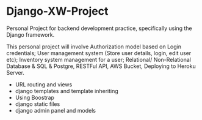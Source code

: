 # Django-XW-Project

Personal Project for backend development practice, specifically using the Django framework. 

This personal project will involve Authorization model based on Login credentials; User management system (Store user details, login, edit user etc); 
Inventory system management for a user; Relational/ Non-Relational Database & SQL & Postgre, RESTFul API, AWS Bucket, Deploying to Heroku Server.

- URL routing and views
- django templates and template inheriting
- Using Boostrap
- django static files
- django admin panel and models